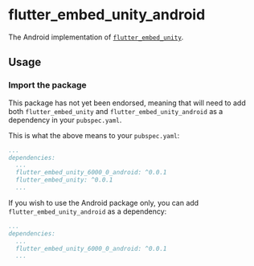 # flutter_embed_unity_android

The Android implementation of [`flutter_embed_unity`][1].

## Usage

### Import the package

This package has not yet been endorsed, meaning that will need to add both `flutter_embed_unity` and `flutter_embed_unity_android` as a dependency in your `pubspec.yaml`.

This is what the above means to your `pubspec.yaml`:

```yaml
...
dependencies:
  ...
  flutter_embed_unity_6000_0_android: ^0.0.1
  flutter_embed_unity: ^0.0.1
  ...
```

If you wish to use the Android package only, you can add `flutter_embed_unity_android` as a
dependency:

```yaml
...
dependencies:
  ...
  flutter_embed_unity_6000_0_android: ^0.0.1
  ...
```

[1]: https://pub.dev/packages/flutter_embed_unity
